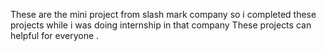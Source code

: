 These are the mini project from slash mark company 
so i completed these projects while i was doing internship in that company
These projects can helpful for everyone .
